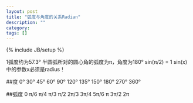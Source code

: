 ```yaml
---
layout: post
title: "弧度与角度的关系Radian"
description: ""
category: 
tags: []
---
```

{% include JB/setup %}


1弧度约为57.3°
半圆弧所对的圆心角的弧度为π，角度为180°
sin(π/2) = 1
sin(x)中的参数x必须是radius！

##度
    0°
    30°
    45°
    60°
    90°
    120°
    135°
    150°
    180°
    270°
    360°


##弧度
    0
    π/6
    π/4
    π/3
    π/2
    2π/3
    3π/4
    5π/6
    π
    3π/2
    2π
